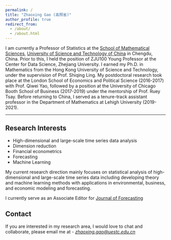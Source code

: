 ```yaml
---
permalink: /
title: "Zhaoxing Gao (高照省)"
author_profile: true
redirect_from: 
  - /about/
  - /about.html
---
```





I am currently a Professor of Statistics at the [School of Mathematical Sciences](https://www.math.uestc.edu.cn/), [University of Science and Technology of China](https://www.uestc.edu.cn/) in Chengdu, China. Prior to this, I held the position of ZJU100 Young Professor at the Center for Data Science, Zhejiang University. I earned my Ph.D. in Mathematics from the Hong Kong University of Science and Technology, under the supervision of Prof. Shiqing Ling. My postdoctoral research took place at the London School of Economics and Political Science (2016-2017) with Prof. Qiwei Yao, followed by a position at the University of Chicago Booth School of Business (2017-2019) under the mentorship of Prof. Ruey Tsay. Before returning to China, I served as a tenure-track assistant professor in the Department of Mathematics at Lehigh University (2019-2021).



---

## Research Interests

- High-dimensional and large-scale time series data analysis
- Dimension reduction
- Financial econometrics
- Forecasting
- Machine Learning

My current research  direction mainly focuses on statistical analysis of high-dimensional and large-scale time series data including developing theory and machine learning methods with applications in environmental,  business, and economic modeling and forecasting. 

I currently serve as an Associate Editor for [Journal of Forecasting](https://onlinelibrary.wiley.com/journal/1099131X?gad_source=1&gclid=Cj0KCQjw_sq2BhCUARIsAIVqmQt0b86lu0A3gi6W7qK6epfq3yH-rMkyPIW4oxLvxEnK4aOxDSYc10caAn1oEALw_wcB&utm_campaign=R3MR425&utm_content=BusEconFinAcc&utm_medium=paidsearch&utm_source=google)

## Contact

If you are interested in my research area, I would love to chat and collaborate, please email me at - *zhaoxing.gao@uestc.edu.cn*

<be>

